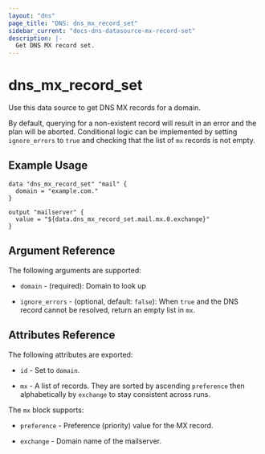 ```yaml
---
layout: "dns"
page_title: "DNS: dns_mx_record_set"
sidebar_current: "docs-dns-datasource-mx-record-set"
description: |-
  Get DNS MX record set.
---
```


# dns_mx_record_set

Use this data source to get DNS MX records for a domain.

By default, querying for a non-existent record will result in an error and the plan will be aborted.
Conditional logic can be implemented by setting `ignore_errors` to `true` and checking
that the list of `mx` records is not empty. 

## Example Usage

```hcl
data "dns_mx_record_set" "mail" {
  domain = "example.com."
}

output "mailserver" {
  value = "${data.dns_mx_record_set.mail.mx.0.exchange}"
}
```

## Argument Reference

The following arguments are supported:

 * `domain` - (required): Domain to look up
 
 * `ignore_errors` - (optional, default: `false`): When `true` and the DNS record cannot be resolved, 
   return an empty list in `mx`.

## Attributes Reference

The following attributes are exported:

 * `id` - Set to `domain`.

 * `mx` - A list of records. They are sorted by ascending `preference` then alphabetically by `exchange` to stay consistent across runs.

The `mx` block supports:

* `preference` - Preference (priority) value for the MX record.

* `exchange` - Domain name of the mailserver.
